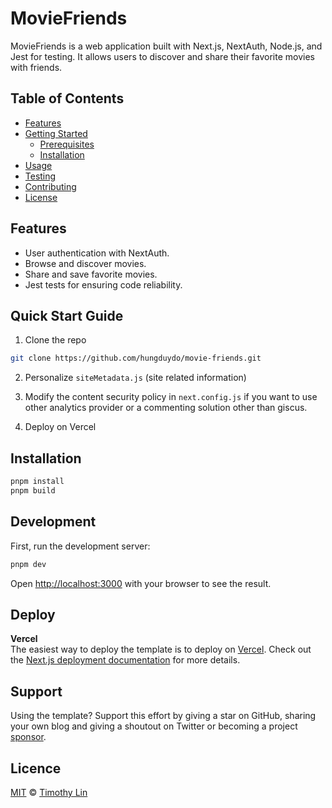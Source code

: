 # MovieFriends

MovieFriends is a web application built with Next.js, NextAuth, Node.js, and Jest for testing. It allows users to discover and share their favorite movies with friends.

## Table of Contents

- [Features](#features)
- [Getting Started](#getting-started)
  - [Prerequisites](#prerequisites)
  - [Installation](#installation)
- [Usage](#usage)
- [Testing](#testing)
- [Contributing](#contributing)
- [License](#license)

## Features

- User authentication with NextAuth.
- Browse and discover movies.
- Share and save favorite movies.
- Jest tests for ensuring code reliability.

## Quick Start Guide

1. Clone the repo

```bash
git clone https://github.com/hungduydo/movie-friends.git
```

2. Personalize `siteMetadata.js` (site related information)
3. Modify the content security policy in `next.config.js` if you want to use
   other analytics provider or a commenting solution other than giscus.

8. Deploy on Vercel

## Installation

```bash
pnpm install
pnpm build
```

## Development

First, run the development server:

```bash
pnpm dev
```

Open [http://localhost:3000](http://localhost:3000) with your browser to see the result.

## Deploy

**Vercel**  
The easiest way to deploy the template is to deploy on [Vercel](https://vercel.com). Check out the [Next.js deployment documentation](https://nextjs.org/docs/app/building-your-application/deploying) for more details.

## Support

Using the template? Support this effort by giving a star on GitHub, sharing your own blog and giving a shoutout on Twitter or becoming a project [sponsor](https://github.com/sponsors/timlrx).

## Licence

[MIT](https://github.com/timlrx/tailwind-nextjs-starter-blog/blob/main/LICENSE) © [Timothy Lin](https://www.timlrx.com)
